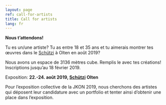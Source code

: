 ```yaml
---
layout: page
ref: call-for-artists
title: Call for artists
lang: fr
---
```


__Nous t’attendons!__ 

Tu es un/une artiste? Tu as entre 18 et 35 ans et tu aimerais montrer tes œuvres dans le [Schützi](https://schuetzi.ch/) à Olten en août 2019? 

Nous avons un espace de 3136 mètres cube. Remplis le avec tes créations! Inscriptions jusqu’au 18 février 2019. 

Exposition: __22.-24. août 2019, [Schützi](https://schuetzi.ch/) Olten__

Pour l’exposition collective de la JKON 2019, nous cherchons des artistes qui déposent leur candidature avec un portfolio et tenter ainsi d’obtenir une place dans l’exposition.

<!-- {% include_relative form.html %} -->
